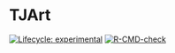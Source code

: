 
<!-- README.md is generated from README.Rmd. Please edit that file -->

# TJArt

<!-- badges: start -->

[![Lifecycle:
experimental](https://img.shields.io/badge/lifecycle-experimental-orange.svg)](https://lifecycle.r-lib.org/articles/stages.html#experimental)
[![R-CMD-check](https://github.com/tjpalanca/tjart/workflows/R-CMD-check/badge.svg)](https://github.com/tjpalanca/tjart/actions)
<!-- badges: end -->
